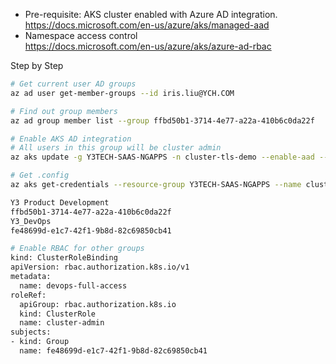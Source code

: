 - Pre-requisite: AKS cluster enabled with Azure AD integration.  
  https://docs.microsoft.com/en-us/azure/aks/managed-aad  
- Namespace access control  
  https://docs.microsoft.com/en-us/azure/aks/azure-ad-rbac  

Step by Step
```sh
# Get current user AD groups
az ad user get-member-groups --id iris.liu@YCH.COM

# Find out group members
az ad group member list --group ffbd50b1-3714-4e77-a22a-410b6c0da22f

# Enable AKS AD integration
# All users in this group will be cluster admin
az aks update -g Y3TECH-SAAS-NGAPPS -n cluster-tls-demo --enable-aad --aad-admin-group-object-ids ffbd50b1-3714-4e77-a22a-410b6c0da22f

# Get .config
az aks get-credentials --resource-group Y3TECH-SAAS-NGAPPS --name cluster-tls-demo

Y3 Product Development
ffbd50b1-3714-4e77-a22a-410b6c0da22f
Y3_DevOps
fe48699d-e1c7-42f1-9b8d-82c69850cb41

# Enable RBAC for other groups
kind: ClusterRoleBinding
apiVersion: rbac.authorization.k8s.io/v1
metadata:
  name: devops-full-access
roleRef:
  apiGroup: rbac.authorization.k8s.io
  kind: ClusterRole
  name: cluster-admin
subjects:
- kind: Group
  name: fe48699d-e1c7-42f1-9b8d-82c69850cb41
```